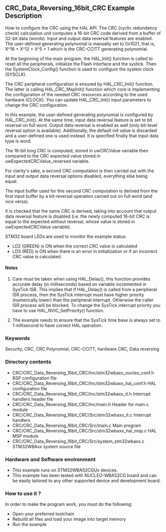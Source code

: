 ## <b>CRC_Data_Reversing_16bit_CRC Example Description</b>

How to configure the CRC using the HAL API. The CRC (cyclic
redundancy check) calculation unit computes a 16-bit CRC code derived from a
buffer of 32-bit data (words). Input and output data reversal features are
enabled. The user-defined generating polynomial is manually set to 0x1021,
that is, X^16 + X^12 + X^5 + 1 which is the CRC-CCITT generating polynomial.

At the beginning of the main program, the HAL_Init() function is called to reset
all the peripherals, initialize the Flash interface and the systick.
Then the SystemClock_Config() function is used to configure the system
clock (SYSCLK).

The CRC peripheral configuration is ensured by HAL_CRC_Init() function.
The latter is calling HAL_CRC_MspInit() function which core is implementing
the configuration of the needed CRC resources according to the used hardware (CLOCK).
You can update HAL_CRC_Init() input parameters to change the CRC configuration.

In this example, the user-defined generating polynomial is configured by
HAL_CRC_Init(). At the same time, input data reversal feature is set to bit
reversal on full word.
Output data reversal is enabled as well (only bit-level reversal option is available).
Additionally, the default init value is discarded and a user-defined one is used
instead.
It is specified finally that input data type is word.

The 16-bit long CRC is computed, stored in uwCRCValue variable then compared to the
CRC expected value stored in uwExpectedCRCValue_reversed variable.


For clarity's sake, a second CRC computation is then carried out with the input
and output data reversal options disabled, everything else being equal.

The input buffer used for this second CRC computation is derived from the
first input buffer by a bit-reversal operation carried out on full word (and vice versa).

It is checked that the same CRC is derived, taking into account that output data
reversal feature is disabled (i.e. the newly computed 16-bit CRC is equal to the
expected without reversal, whose value is stored in uwExpectedCRCValue variable).



STM32 board LEDs are used to monitor the example status:

  - LD2 (GREEN) is ON when the correct CRC value is calculated
  - LD3 (RED) is ON when there is an error in initialization or if an incorrect CRC value is calculated.

#### <b>Notes</b>

1. Care must be taken when using HAL_Delay(), this function provides accurate delay (in milliseconds)
   based on variable incremented in SysTick ISR. This implies that if HAL_Delay() is called from
   a peripheral ISR process, then the SysTick interrupt must have higher priority (numerically lower)
   than the peripheral interrupt. Otherwise the caller ISR process will be blocked.
   To change the SysTick interrupt priority you have to use HAL_NVIC_SetPriority() function.

2. The example needs to ensure that the SysTick time base is always set to 1 millisecond
   to have correct HAL operation.

### <b>Keywords</b>

Security, CRC, CRC Polynomial, CRC-CCITT, hardware CRC, Data reversing

### <b>Directory contents</b>

  - CRC/CRC_Data_Reversing_16bit_CRC/Inc/stm32wbaxx_nucleo_conf.h BSP configuration file
  - CRC/CRC_Data_Reversing_16bit_CRC/Inc/stm32wbaxx_hal_conf.h    HAL configuration file
  - CRC/CRC_Data_Reversing_16bit_CRC/Inc/stm32wbaxx_it.h          Interrupt handlers header file
  - CRC/CRC_Data_Reversing_16bit_CRC/Inc/main.h                   Header for main.c module
  - CRC/CRC_Data_Reversing_16bit_CRC/Src/stm32wbaxx_it.c          Interrupt handlers
  - CRC/CRC_Data_Reversing_16bit_CRC/Src/main.c                   Main program
  - CRC/CRC_Data_Reversing_16bit_CRC/Src/stm32wbaxx_hal_msp.c     HAL MSP module
  - CRC/CRC_Data_Reversing_16bit_CRC/Src/system_stm32wbaxx.c      STM32WBAxx system source file


### <b>Hardware and Software environment</b> 

  - This example runs on STM32WBA52CGUx devices.
  - This example has been tested with NUCLEO-WBA52CG board and can be
    easily tailored to any other supported device and development board.

### <b>How to use it ?</b> 

In order to make the program work, you must do the following:

 - Open your preferred toolchain
 - Rebuild all files and load your image into target memory
 - Run the example

